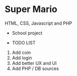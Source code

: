 # Super Mario
HTML, CSS, Javascript and PHP
* School project

* TODO LIST
1. Add coin
2. Add login
3. Add better UX and UI
4. Add PHP / DB sources
